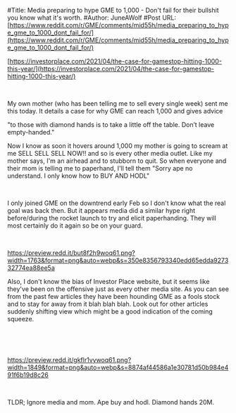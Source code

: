 #Title: Media preparing to hype GME to 1,000 - Don't fail for their bullshit you know what it's worth.
#Author: JuneAWolf
#Post URL: [https://www.reddit.com/r/GME/comments/mid55h/media_preparing_to_hype_gme_to_1000_dont_fail_for/](https://www.reddit.com/r/GME/comments/mid55h/media_preparing_to_hype_gme_to_1000_dont_fail_for/)


[https://investorplace.com/2021/04/the-case-for-gamestop-hitting-1000-this-year/](https://investorplace.com/2021/04/the-case-for-gamestop-hitting-1000-this-year/)

&#x200B;

My own mother (who has been telling me to sell every single week) sent me this today. It details a case for why GME can reach 1,000 and gives advice 

"to those with diamond hands is to take a little off the table. Don’t leave empty-handed."

Now I know as soon it hovers around 1,000 my mother is going to scream at me SELL SELL SELL NOW!! and so is every other media outlet. Like my mother says, I'm an airhead and to stubborn to quit. So when everyone and their mom is telling me to paperhand, I'll tell them "Sorry ape no understand. I only know how to BUY AND HODL"

&#x200B;

I only joined GME on the downtrend early Feb so I don't know what the real goal was back then. But it appears media did a similar hype right before/during the rocket launch to try and elicit paperhanding. They will most certainly do it again so be on your guard.

&#x200B;

https://preview.redd.it/but8f2h9woq61.png?width=1763&format=png&auto=webp&s=350e8356793340edd65edda927332774ea88ee5a

Also, I don't know the bias of Investor Place website, but it seems like they've been on the offensive just as every other media site. As you can see from the past few articles they have been hounding GME as a fools stock and to stay for away from it blah blah blah. Look out for other articles suddenly shifting view which might be a good indication of the coming squeeze.

&#x200B;

&#x200B;

https://preview.redd.it/gkflr1vywoq61.png?width=1849&format=png&auto=webp&s=8874af44586a1e30781d50b984e491f6b19d8c26

&#x200B;

TLDR; Ignore media and mom. Ape buy and hodl. Diamond hands 20M.